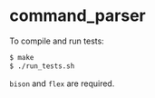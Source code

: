 # command_parser

To compile and run tests:
```sh
$ make
$ ./run_tests.sh
```

`bison` and `flex` are required.